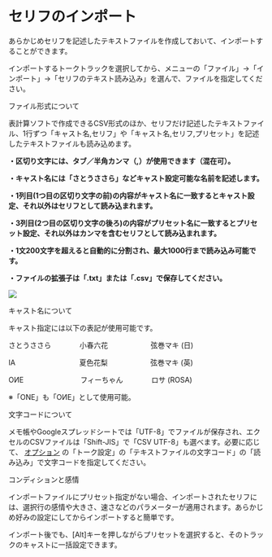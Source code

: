


セリフのインポート
=========


  


 あらかじめセリフを記述したテキストファイルを作成しておいて、インポートすることができます。
   

 インポートするトークトラックを選択してから、メニューの「ファイル」→「インポート」→「セリフのテキスト読み込み」を選んで、ファイルを指定してください。
   



 ファイル形式について
 

 表計算ソフトで作成できるCSV形式のほか、セリフだけ記述したテキストファイル、1行ずつ「キャスト名,セリフ」や「キャスト名,セリフ,プリセット」を記述したテキストファイルも読み込めます。
   

  

**・区切り文字には、タブ／半角カンマ（,）が使用できます（混在可）。** 
  

  

**・キャスト名には「さとうささら」などキャスト設定可能な名前を記述します。** 
  

  

**・1列目(1つ目の区切り文字の前)の内容がキャスト名に一致するとキャスト設定、それ以外はセリフとして読み込まれます。** 
  

  

**・3列目(2つ目の区切り文字の後ろ)の内容がプリセット名に一致するとプリセット設定、それ以外はカンマを含むセリフとして読み込まれます。** 
  

  

**・1文200文字を超えると自動的に分割され、最大1000行まで読み込み可能です。** 
  

  

**・ファイルの拡張子は「.txt」または「.csv」で保存してください。** 
  

  

  

![](../../image/035_w.png)
  







 キャスト名について
 

 キャスト指定には以下の表記が使用可能です。
   

  

 さとうささら　　　　小春六花　　　　　　弦巻マキ (日)
   

 IA　　　　　　　　　夏色花梨　　　　　　弦巻マキ (英)
   

 OИE　　　　　　　　フィーちゃん　　　　ロサ (ROSA)
   

  

 ※「ONE」も「OИE」として使用可能。
   







 文字コードについて
 

 メモ帳やGoogleスプレッドシートでは「UTF-8」でファイルが保存され、エクセルのCSVファイルは「Shift-JIS」で「CSV UTF-8」も選べます。必要に応じて、
 [オプション](../../option/) 
 の「トーク設定」の「テキストファイルの文字コード」の「読み込み」で文字コードを指定してください。
 





 コンディションと感情
 

 インポートファイルにプリセット指定がない場合、インポートされたセリフには、選択行の感情や大きさ、速さなどのパラメーターが適用されます。あらかじめ好みの設定にしてからインポートすると簡単です。
   

 インポート後でも、[Alt]キーを押しながらプリセットを選択すると、そのトラックのキャストに一括設定できます。
 








